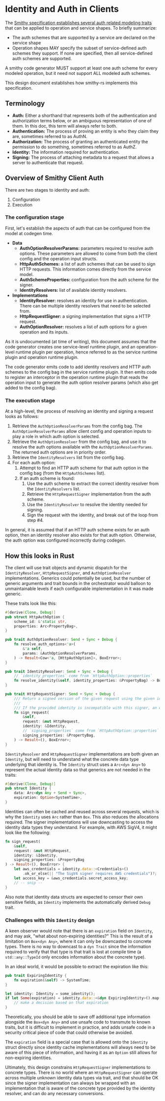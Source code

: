 Identity and Auth in Clients
============================

The [Smithy specification establishes several auth related modeling traits] that can be applied to
operation and service shapes. To briefly summarize:

- The auth schemes that are supported by a service are declared on the service shape
- Operation shapes MAY specify the subset of service-defined auth schemes they support. If none are specified, then all service-defined auth schemes are supported.

A smithy code generator MUST support at least one auth scheme for every modeled operation, but it need not support ALL modeled auth schemes.

This design document establishes how smithy-rs implements this specification.

Terminology
-----------

- **Auth:** Either a shorthand that represents both of the authentication and authorization terms below,
or an ambiguous representation of one of them. In this doc, this term will always refer to both.
- **Authentication:** The process of proving an entity is who they claim they are, sometimes referred to as AuthN.
- **Authorization:** The process of granting an authenticated entity the permission to
do something, sometimes referred to as AuthZ.
- **Identity:** The information required for authentication.
- **Signing:** The process of attaching metadata to a request that allows a server to authenticate that request.

Overview of Smithy Client Auth
------------------------------

There are two stages to identity and auth:
1. Configuration
2. Execution

### The configuration stage

First, let's establish the aspects of auth that can be configured from the model at codegen time.

- **Data**
    - **AuthOptionResolverParams:** parameters required to resolve auth options. These parameters are allowed
      to come from both the client config and the operation input structs.
    - **HttpAuthSchemes:** a list of auth schemes that can be used to sign HTTP requests. This information
      comes directly from the service model.
    - **AuthSchemeProperties:** configuration from the auth scheme for the signer.
    - **IdentityResolvers:** list of available identity resolvers.
- **Implementations**
    - **IdentityResolver:** resolves an identity for use in authentication.
      There can be multiple identity resolvers that need to be selected from.
    - **HttpRequestSigner:** a signing implementation that signs a HTTP request.
    - **AuthOptionResolver:** resolves a list of auth options for a given operation and its inputs.

As it is undocumented (at time of writing), this document assumes that the code generator
creates one service-level runtime plugin, and an operation-level runtime plugin per operation, hence
referred to as the service runtime plugin and operation runtime plugin.

The code generator emits code to add identity resolvers and HTTP auth schemes to the config bag
in the service runtime plugin. It then emits code to register an interceptor in the operation runtime
plugin that reads the operation input to generate the auth option resolver params (which also get added
to the config bag).

### The execution stage

At a high-level, the process of resolving an identity and signing a request looks as follows:

1. Retrieve the `AuthOptionResolverParams` from the config bag. The `AuthOptionResolverParams` allow client
config and operation inputs to play a role in which auth option is selected.
2. Retrieve the `AuthOptionResolver` from the config bag, and use it to resolve the auth options available
with the `AuthOptionResolverParams`. The returned auth options are in priority order.
3. Retrieve the `IdentityResolvers` list from the config bag.
4. For each auth option:
   1. Attempt to find an HTTP auth scheme for that auth option in the config bag (from the `HttpAuthSchemes` list).
   2. If an auth scheme is found:
      1. Use the auth scheme to extract the correct identity resolver from the `IdentityResolvers` list.
      2. Retrieve the `HttpRequestSigner` implementation from the auth scheme.
      3. Use the `IdentityResolver` to resolve the identity needed for signing.
      4. Sign the request with the identity, and break out of the loop from step #4.

In general, it is assumed that if an HTTP auth scheme exists for an auth option, then an identity resolver
also exists for that auth option. Otherwise, the auth option was configured incorrectly during codegen.

How this looks in Rust
----------------------

The client will use trait objects and dynamic dispatch for the `IdentityResolver`,
`HttpRequestSigner`, and `AuthOptionResolver` implementations. Generics could potentially be used,
but the number of generic arguments and trait bounds in the orchestrator would balloon to
unmaintainable levels if each configurable implementation in it was made generic.

These traits look like this:

```rust
#[derive(Clone, Debug)]
pub struct HttpAuthOption {
    scheme_id: &'static str,
    properties: Arc<PropertyBag>,
}

pub trait AuthOptionResolver: Send + Sync + Debug {
    fn resolve_auth_options<'a>(
        &'a self,
        params: &AuthOptionResolverParams,
    ) -> Result<Cow<'a, [HttpAuthOption]>, BoxError>;
}

pub trait IdentityResolver: Send + Sync + Debug {
    // `identity_properties` come from `HttpAuthOption::properties`
    fn resolve_identity(&self, identity_properties: &PropertyBag) -> BoxFallibleFut<Identity>;
}

pub trait HttpRequestSigner: Send + Sync + Debug {
    /// Return a signed version of the given request using the given identity.
    ///
    /// If the provided identity is incompatible with this signer, an error must be returned.
    fn sign_request(
        &self,
        request: &mut HttpRequest,
        identity: &Identity,
        // `signing_properties` come from `HttpAuthOption::properties`
        signing_properties: &PropertyBag,
    ) -> Result<(), BoxError>;
}
```

`IdentityResolver` and `HttpRequestSigner` implementations are both given an `Identity`, but
will need to understand what the concrete data type underlying that identity is. The `Identity` struct
uses a `Arc<dyn Any>` to represent the actual identity data so that generics are not needed in
the traits:

```rust
#[derive(Clone, Debug)]
pub struct Identity {
    data: Arc<dyn Any + Send + Sync>,
    expiration: Option<SystemTime>,
}
```

Identities can often be cached and reused across several requests, which is why the `Identity` uses `Arc`
rather than `Box`. This also reduces the allocations required. The signer implementations
will use downcasting to access the identity data types they understand. For example, with AWS SigV4,
it might look like the following:

```rust
fn sign_request(
    &self,
    request: &mut HttpRequest,
    identity: &Identity,
    signing_properties: &PropertyBag
) -> Result<(), BoxError> {
    let aws_credentials = identity.data::<Credentials>()
        .ok_or_else(|| "The SigV4 signer requires AWS credentials")?;
    let access_key = &aws_credentials.secret_access_key;
    // -- snip --
}
```

Also note that identity data structs are expected to censor their own sensitive fields, as
`Identity` implements the automatically derived `Debug` trait.

### Challenges with this `Identity` design

A keen observer would note that there is an `expiration` field on `Identity`, and may ask, "what about
non-expiring identities?" This is the result of a limitation on `Box<dyn Any>`, where it can only be
downcasted to concrete types. There is no way to downcast to a `dyn Trait` since the information required
to verify that that type is that trait is lost at compile time (a `std::any::TypeId` only encodes information
about the concrete type).

In an ideal world, it would be possible to extract the expiration like this:
```rust
pub trait ExpiringIdentity {
    fn expiration(&self) -> SystemTime;
}

let identity: Identity = some_identity();
if let Some(expiration) = identity.data::<&dyn ExpiringIdentity>().map(ExpiringIdentity::expiration) {
    // make a decision based on that expiration
}
```

Theoretically, you should be able to save off additional type information alongside the `Box<dyn Any>` and use
unsafe code to transmute to known traits, but it is difficult to implement in practice, and adds unsafe code
in a security critical piece of code that could otherwise be avoided.

The `expiration` field is a special case that is allowed onto the `Identity` struct directly since identity
cache implementations will always need to be aware of this piece of information, and having it as an `Option`
still allows for non-expiring identities.

Ultimately, this design constrains `HttpRequestSigner` implementations to concrete types. There is no world
where an `HttpRequestSigner` can operate across multiple unknown identity data types via trait, and that
should be OK since the signer implementation can always be wrapped with an implementation that is aware
of the concrete type provided by the identity resolver, and can do any necessary conversions.

[Smithy specification establishes several auth related modeling traits]: https://smithy.io/2.0/spec/authentication-traits.html
